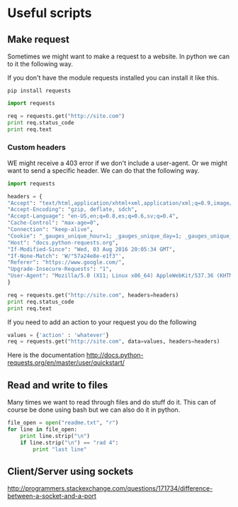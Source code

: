# Useful scripts


## Make request
Sometimes we might want to make a request to a website. In python we can to it the following way.

If you don't have the module requests installed you can install it like this.

`pip install requests`

```python
import requests

req = requests.get("http://site.com")
print req.status_code
print req.text
```

### Custom headers
WE might receive a 403 error if we don't include a user-agent. Or we might want to send a specific header. We can do that the following way.

```python
import requests

headers = {
"Accept": "text/html,application/xhtml+xml,application/xml;q=0.9,image/webp,*/*;q=0.8",
"Accept-Encoding": "gzip, deflate, sdch",
"Accept-Language": "en-US,en;q=0.8,es;q=0.6,sv;q=0.4",
"Cache-Control": "max-age=0",
"Connection": "keep-alive",
"Cookie": "_gauges_unique_hour=1; _gauges_unique_day=1; _gauges_unique_month=1; _gauges_unique_year=1; _gauges_unique=1",
"Host": "docs.python-requests.org",
"If-Modified-Since": "Wed, 03 Aug 2016 20:05:34 GMT",
"If-None-Match": 'W/"57a24e8e-e1f3"',
"Referer": "https://www.google.com/",
"Upgrade-Insecure-Requests": "1",
"User-Agent": "Mozilla/5.0 (X11; Linux x86_64) AppleWebKit/537.36 (KHTML, like Gecko) Chrome/52.0.2743.82 Safari/537.36"
}

req = requests.get("http://site.com", headers=headers)
print req.status_code
print req.text
```

If you need to add an action to your request you do the following
```python
values = {'action' : 'whatever'}
req = requests.get("http://site.com", data=values, headers=headers)
```

Here is the documentation
http://docs.python-requests.org/en/master/user/quickstart/

## Read and write to files
Many times we want to read through files and do stuff do it. This can of course be done using bash but we can also do it in python.

```python
file_open = open("readme.txt", "r")
for line in file_open:
    print line.strip("\n")
    if line.strip("\n") == "rad 4":
        print "last line"
```


## Client/Server using sockets
http://programmers.stackexchange.com/questions/171734/difference-between-a-socket-and-a-port
